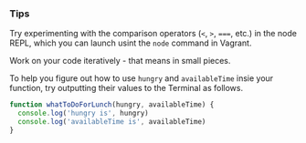 ### Tips

Try experimenting with the comparison operators (`<`, `>`, `===`, etc.) in the node REPL, which you can launch usint the `node` command in Vagrant.

Work on your code iteratively - that means in small pieces.

To help you figure out how to use `hungry` and `availableTime` insie your function, try outputting their values to the Terminal as follows.

```javascript
function whatToDoForLunch(hungry, availableTime) {
  console.log('hungry is', hungry)
  console.log('availableTime is', availableTime)
}
```
